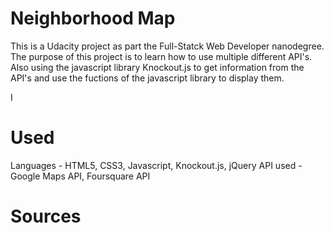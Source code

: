 # Neighborhood Map

This is a Udacity project as part the Full-Statck Web Developer nanodegree. The
purpose of this project is to learn how to use multiple different API's. Also
using the javascript library Knockout.js to get information from the API's and
use the fuctions of the javascript library to display them.

I


# Used

 Languages - HTML5, CSS3, Javascript, Knockout.js, jQuery
 API used - Google Maps API, Foursquare API

# Sources
